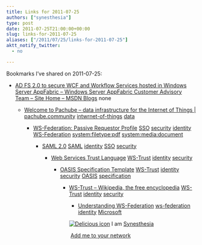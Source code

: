 ```yaml
---
title: Links for 2011-07-25
authors: ["synesthesia"]
type: post
date: 2011-07-25T21:00:00+00:00
slug: links-for-2011-07-25 
aliases: ["/2011/07/25/links-for-2011-07-25"]
aktt_notify_twitter:
  - no

---
```

Bookmarks I&#8217;ve shared on 2011-07-25:

  * [AD FS 2.0 to secure WCF and Workflow Services hosted in Windows Server AppFabric &#8211; Windows Server AppFabric Customer Advisory Team &#8211; Site Home &#8211; MSDN Blogs][1] 
    none</li> 
    
      * [Welcome to Pachube &#8211; data infrastructure for the Internet of Things | pachube.community][2] 
        [intwrnet-of-things][3] [data][4] </li> 
        
          * [WS-Federation: Passive Requestor Profile][5] 
            [SSO][6] [security][7] [identity][8] [WS-Federation][9] [system:filetype:pdf][10] [system:media:document][11] </li> 
            
              * [SAML 2.0][12] 
                [SAML][13] [identity][8] [SSO][6] [security][7] </li> 
                
                  * [Web Services Trust Language][14] 
                    [WS-Trust][15] [identity][8] [security][7] </li> 
                    
                      * [OASIS Specification Template][16] 
                        [WS-Trust][15] [identity][8] [security][7] [OASIS][17] [specification][18] </li> 
                        
                          * [WS-Trust &#8211; Wikipedia, the free encyclopedia][19] 
                            [WS-Trust][15] [identity][8] [security][7] </li> 
                            
                              * [Understanding WS-Federation][20] 
                                [ws-federation][21] [identity][8] [Microsoft][22] </li> </ul> 
                                
                                <p class="deliciouslink">
                                  <a href="https://del.icio.us/synesthesia" title="See all my bookmarks on del.icio.us"><img src="https://www.synesthesia.co.uk/images/deliciousicon.jpg" alt="Delicious icon" /></a>&nbsp;I am <a href="https://del.icio.us/synesthesia" title="See all my bookmarks on del.icio.us">Synesthesia</a>
                                </p>
                                
                                <p class="deliciouslink">
                                  <a href="https://del.icio.us/network?add=synesthesia" title="Add me to your del.icio.us network"><img src="https://www.synesthesia.co.uk/images/add.gif" alt="" /></a>&nbsp;<a href="https://del.icio.us/network?add=synesthesia" title="Add me to your del.icio.us network">Add me to your network</a>
                                </p>

 [1]: https://blogs.msdn.com/b/appfabriccat/archive/2010/12/14/ad-fs-2-0-to-secure-wcf-and-workflow-services-hosted-in-windows-server-appfabric.aspx
 [2]: https://community.pachube.com/about
 [3]: https://www.delicious.com/synesthesia/intwrnet-of-things
 [4]: https://www.delicious.com/synesthesia/data
 [5]: https://download.boulder.ibm.com/ibmdl/pub/software/dw/specs/ws-fedpass/ws-fedpass.pdf
 [6]: https://www.delicious.com/synesthesia/SSO
 [7]: https://www.delicious.com/synesthesia/security
 [8]: https://www.delicious.com/synesthesia/identity
 [9]: https://www.delicious.com/synesthesia/WS-Federation
 [10]: https://www.delicious.com/synesthesia/system%3Afiletype%3Apdf
 [11]: https://www.delicious.com/synesthesia/system%3Amedia%3Adocument
 [12]: https://en.wikipedia.org/wiki/SAML_2.0
 [13]: https://www.delicious.com/synesthesia/SAML
 [14]: https://www.ibm.com/developerworks/library/specification/ws-trust
 [15]: https://www.delicious.com/synesthesia/WS-Trust
 [16]: https://docs.oasis-open.org/ws-sx/ws-trust/v1.4/ws-trust.html
 [17]: https://www.delicious.com/synesthesia/OASIS
 [18]: https://www.delicious.com/synesthesia/specification
 [19]: https://en.wikipedia.org/wiki/WS-Trust
 [20]: https://msdn.microsoft.com/en-us/library/bb498017.aspx
 [21]: https://www.delicious.com/synesthesia/ws-federation
 [22]: https://www.delicious.com/synesthesia/Microsoft